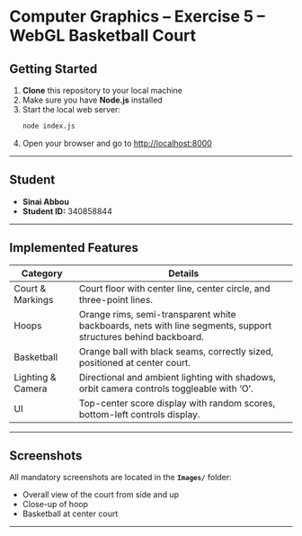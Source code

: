 # Computer Graphics – Exercise 5 – WebGL Basketball Court

## Getting Started

1. **Clone** this repository to your local machine
2. Make sure you have **Node.js** installed
3. Start the local web server:
   ```bash
   node index.js
   ```
4. Open your browser and go to [http://localhost:8000](http://localhost:8000)

---

## Student

- **Sinai Abbou**
- **Student ID:** 340858844

---

## Implemented Features

| Category           | Details                                                                                     |
| ------------------ | ------------------------------------------------------------------------------------------- |
| Court & Markings   | Court floor with center line, center circle, and three-point lines.                        |
| Hoops              | Orange rims, semi-transparent white backboards, nets with line segments, support structures behind backboard. |
| Basketball         | Orange ball with black seams, correctly sized, positioned at center court.                 |
| Lighting & Camera  | Directional and ambient lighting with shadows, orbit camera controls toggleable with ‘O’.  |
| UI                 | Top-center score display with random scores, bottom-left controls display.                 |

---

## Screenshots

All mandatory screenshots are located in the **`Images/`** folder:

- Overall view of the court from side and up
- Close-up of hoop 
- Basketball at center court

---
